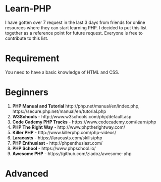 # Learn-PHP
I have gotten over 7 request in the last 3 days from friends for online resources where they can start learning PHP. I decided to put this list together as a reference point for future request. Everyone is free to contribute to this list.

# Requirement
You need to have a basic knowledge of HTML and CSS.

# Beginners
<ol>
  <li><strong>PHP Manual and Tutorial</strong> http://php.net/manual/en/index.php, https://secure.php.net/manual/en/tutorial.php</li>
  <li><strong>W3Schools</strong> - http://www.w3schools.com/php/default.asp</li>
  <li><strong>Code Cademy PHP Tracks</strong> - https://www.codecademy.com/learn/php</li>
  <li><strong>PHP The Right Way</strong> - http://www.phptherightway.com/</li>
  <li><strong>Killer PHP</strong> - http://www.killerphp.com/php-videos/</li>
  <li><strong>Laracasts</strong> - https://laracasts.com/skills/php</li>
  <li><strong>PHP Enthusiast</strong> - http://phpenthusiast.com/</li>
  <li><strong>PHP School</strong> - https://www.phpschool.io/</li>
  <li><strong>Awesome PHP</strong> - https://github.com/ziadoz/awesome-php</li>
  
</ol>

# Advanced
